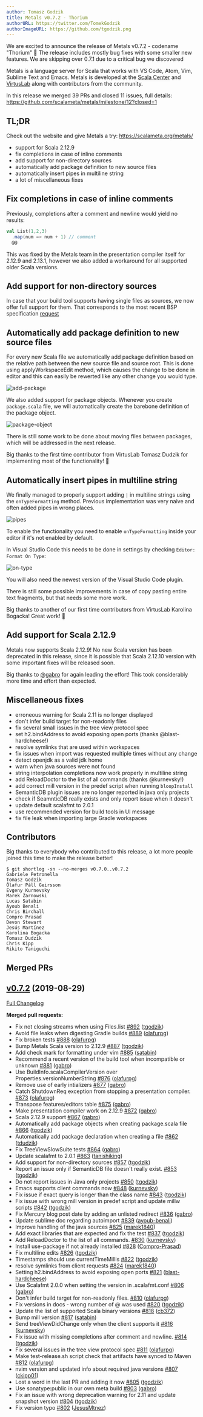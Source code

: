 ```yaml
---
author: Tomasz Godzik
title: Metals v0.7.2 - Thorium
authorURL: https://twitter.com/TomekGodzik
authorImageURL: https://github.com/tgodzik.png
---
```


We are excited to announce the release of Metals v0.7.2 - codename "Thorium" 🎉
The release includes mostly bug fixes with some smaller new features. We are
skipping over 0.7.1 due to a critical bug we discovered

Metals is a language server for Scala that works with VS Code, Atom, Vim,
Sublime Text and Emacs. Metals is developed at the
[Scala Center](https://scala.epfl.ch/) and [VirtusLab](https://virtuslab.com)
along with contributors from the community.

In this release we merged 39 PRs and closed 11 issues, full details:
https://github.com/scalameta/metals/milestone/12?closed=1

## TL;DR

Check out the website and give Metals a try: https://scalameta.org/metals/

- support for Scala 2.12.9
- fix completions in case of inline comments
- add support for non-directory sources
- automatically add package definition to new source files
- automatically insert pipes in multiline string
- a lot of miscellaneous fixes

## Fix completions in case of inline comments

Previously, completions after a comment and newline would yield no results:

```scala
val List(1,2,3)
  .map(num => num + 1) // comment
  @@
```

This was fixed by the Metals team in the presentation compiler itself for 2.12.9
and 2.13.1, however we also added a workaround for all supported older Scala
versions.

## Add support for non-directory sources

In case that your build tool supports having single files as sources, we now
offer full support for them. That corresponds to the most recent BSP
specification
[request](https://github.com/scalacenter/bsp/blob/master/docs/bsp.md#build-target-sources-request)

## Automatically add package definition to new source files

For every new Scala file we automatically add package definition based on the
relative path between the new source file and source root. This is done using
applyWorkspaceEdit method, which causes the change to be done in editor and this
can easily be rewerted like any other change you would type.

![add-package](https://i.imgur.com/6V9gHnM.gif)

We also added support for package objects. Whenever you create `package.scala`
file, we will automatically create the barebone definition of the package
object.

![package-object](https://i.imgur.com/CfF0cdE.gif)

There is still some work to be done about moving files between packages, which
will be addressed in the next release.

Big thanks to the first time contributor from VirtusLab Tomasz Dudzik for
implementing most of the functionality! 🎉

## Automatically insert pipes in multiline string

We finally managed to properly support adding `|` in multiline strings using the
`onTypeFormatting` method. Previous implementation was very naive and often
added pipes in wrong places.

![pipes](https://i.imgur.com/iXGYOf0.gif)

To enable the functionality you need to enable `onTypeFormatting` inside your
editor if it's not enabled by default.

In Visual Studio Code this needs to be done in settings by checking
`Editor: Format On Type`:

![on-type](https://i.imgur.com/4eVvSP5.gif)

You will also need the newest version of the Visual Studio Code plugin.

There is still some possible improvements in case of copy pasting entire text
fragments, but that needs some more work.

Big thanks to another of our first time contributors from VirtusLab Karolina
Bogacka! Great work! 🎉

## Add support for Scala 2.12.9

Metals now supports Scala 2.12.9! No new Scala version has been deprecated in
this release, since it is possible that Scala 2.12.10 version with some
important fixes will be released soon.

Big thanks to [@gabro](https://github.com/gabro) for again leading the effort!
This took considerably more time and effort than expected.

## Miscellaneous fixes

- erroneous warning for Scala 2.11 is no longer displayed
- don't infer build target for non-readonly files
- fix several small issues in the tree view protocol spec
- set h2.bindAddress to avoid exposing open ports (thanks @blast-hardcheese!)
- resolve symlinks that are used within workspaces
- fix issues when import was requested multiple times without any change
- detect openjdk as a valid jdk home
- warn when java sources were not found
- string interpolation completions now work properly in multiline string
- add ReloadDoctor to the list of all commands (thanks @kurnevsky!)
- add correct mill version in the predef script when running `bloopInstall`
- SemanticDB plugin issues are no longer reported in java only projects
- check if SeamnticDB really exists and only report issue when it doesn't
- update default scalafmt to 2.0.1
- use recommended version for build tools in UI message
- fix file leak when importing large Gradle workspaces

## Contributors

Big thanks to everybody who contributed to this release, a lot more people
joined this time to make the release better!

```
$ git shortlog -sn --no-merges v0.7.0..v0.7.2
Gabriele Petronella
Tomasz Godzik
Ólafur Páll Geirsson
Evgeny Kurnevsky
Marek Żarnowski
Lucas Satabin
Ayoub Benali
Chris Birchall
Compro Prasad
Devon Stewart
Jesús Martínez
Karolina Bogacka
Tomasz Dudzik
Chris Kipp
Rikito Taniguchi
```

## Merged PRs

## [v0.7.2](https://github.com/scalameta/metals/tree/v0.7.2) (2019-08-29)

[Full Changelog](https://github.com/scalameta/metals/compare/v0.7.0...v0.7.2)

**Merged pull requests:**

- Fix not closing streams when using Files.list
  [\#892](https://api.github.com/repos/scalameta/metals/pulls/892)
  ([tgodzik](https://github.com/tgodzik))
- Avoid file leaks when digesting Gradle builds
  [\#889](https://api.github.com/repos/scalameta/metals/pulls/889)
  ([olafurpg](https://github.com/olafurpg))
- Fix broken tests
  [\#888](https://api.github.com/repos/scalameta/metals/pulls/888)
  ([olafurpg](https://github.com/olafurpg))
- Bump Metals Scala version to 2.12.9
  [\#887](https://api.github.com/repos/scalameta/metals/pulls/887)
  ([tgodzik](https://github.com/tgodzik))
- Add check mark for formatting under vim
  [\#885](https://api.github.com/repos/scalameta/metals/pulls/885)
  ([satabin](https://github.com/satabin))
- Recommend a recent version of the build tool when incompatible or unknown
  [\#881](https://api.github.com/repos/scalameta/metals/pulls/881)
  ([gabro](https://github.com/gabro))
- Use BuildInfo.scalaCompilerVersion over Properties.versionNumberString
  [\#876](https://api.github.com/repos/scalameta/metals/pulls/876)
  ([olafurpg](https://github.com/olafurpg))
- Remove use of early intializers
  [\#877](https://api.github.com/repos/scalameta/metals/pulls/877)
  ([gabro](https://github.com/gabro))
- Catch ShutdownReq exception from stopping a presentation compiler.
  [\#873](https://api.github.com/repos/scalameta/metals/pulls/873)
  ([olafurpg](https://github.com/olafurpg))
- Transpose features/editors table
  [\#875](https://api.github.com/repos/scalameta/metals/pulls/875)
  ([gabro](https://github.com/gabro))
- Make presentation compiler work on 2.12.9
  [\#872](https://api.github.com/repos/scalameta/metals/pulls/872)
  ([gabro](https://github.com/gabro))
- Scala 2.12.9 support
  [\#867](https://api.github.com/repos/scalameta/metals/pulls/867)
  ([gabro](https://github.com/gabro))
- Automatically add package objects when creating package.scala file
  [\#866](https://api.github.com/repos/scalameta/metals/pulls/866)
  ([tgodzik](https://github.com/tgodzik))
- Automatically add package declaration when creating a file
  [\#862](https://api.github.com/repos/scalameta/metals/pulls/862)
  ([tdudzik](https://github.com/tdudzik))
- Fix TreeViewSlowSuite tests
  [\#864](https://api.github.com/repos/scalameta/metals/pulls/864)
  ([gabro](https://github.com/gabro))
- Update scalafmt to 2.0.1
  [\#863](https://api.github.com/repos/scalameta/metals/pulls/863)
  ([tanishiking](https://github.com/tanishiking))
- Add support for non-directory sources
  [\#857](https://api.github.com/repos/scalameta/metals/pulls/857)
  ([tgodzik](https://github.com/tgodzik))
- Report an issue only if SemanticDB file doesn't really exist.
  [\#853](https://api.github.com/repos/scalameta/metals/pulls/853)
  ([tgodzik](https://github.com/tgodzik))
- Do not report issues in Java only projects
  [\#850](https://api.github.com/repos/scalameta/metals/pulls/850)
  ([tgodzik](https://github.com/tgodzik))
- Emacs supports client commands now
  [\#848](https://api.github.com/repos/scalameta/metals/pulls/848)
  ([kurnevsky](https://github.com/kurnevsky))
- Fix issue if exact query is longer than the class name
  [\#843](https://api.github.com/repos/scalameta/metals/pulls/843)
  ([tgodzik](https://github.com/tgodzik))
- Fix issue with wrong mill version in predef script and update millw scripts
  [\#842](https://api.github.com/repos/scalameta/metals/pulls/842)
  ([tgodzik](https://github.com/tgodzik))
- Fix Mercury blog post date by adding an unlisted redirect
  [\#836](https://api.github.com/repos/scalameta/metals/pulls/836)
  ([gabro](https://github.com/gabro))
- Update sublime doc regarding autoimport
  [\#839](https://api.github.com/repos/scalameta/metals/pulls/839)
  ([ayoub-benali](https://github.com/ayoub-benali))
- Improve handling of the java sources
  [\#825](https://api.github.com/repos/scalameta/metals/pulls/825)
  ([marek1840](https://github.com/marek1840))
- Add exact libraries that are expected and fix the test
  [\#837](https://api.github.com/repos/scalameta/metals/pulls/837)
  ([tgodzik](https://github.com/tgodzik))
- Add ReloadDoctor to the list of all commands.
  [\#830](https://api.github.com/repos/scalameta/metals/pulls/830)
  ([kurnevsky](https://github.com/kurnevsky))
- Install use-package if not already installed
  [\#828](https://api.github.com/repos/scalameta/metals/pulls/828)
  ([Compro-Prasad](https://github.com/Compro-Prasad))
- Fix multiline edits
  [\#826](https://api.github.com/repos/scalameta/metals/pulls/826)
  ([tgodzik](https://github.com/tgodzik))
- Timestamps should use currentTimeMillis
  [\#822](https://api.github.com/repos/scalameta/metals/pulls/822)
  ([tgodzik](https://github.com/tgodzik))
- resolve symlinks from client requests
  [\#824](https://api.github.com/repos/scalameta/metals/pulls/824)
  ([marek1840](https://github.com/marek1840))
- Setting h2.bindAddress to avoid exposing open ports
  [\#821](https://api.github.com/repos/scalameta/metals/pulls/821)
  ([blast-hardcheese](https://github.com/blast-hardcheese))
- Use Scalafmt 2.0.0 when setting the version in .scalafmt.conf
  [\#806](https://api.github.com/repos/scalameta/metals/pulls/806)
  ([gabro](https://github.com/gabro))
- Don't infer build target for non-readonly files.
  [\#810](https://api.github.com/repos/scalameta/metals/pulls/810)
  ([olafurpg](https://github.com/olafurpg))
- Fix versions in docs - wrong number of @ was used
  [\#820](https://api.github.com/repos/scalameta/metals/pulls/820)
  ([tgodzik](https://github.com/tgodzik))
- Update the list of supported Scala binary versions
  [\#818](https://api.github.com/repos/scalameta/metals/pulls/818)
  ([cb372](https://github.com/cb372))
- Bump mill version
  [\#817](https://api.github.com/repos/scalameta/metals/pulls/817)
  ([satabin](https://github.com/satabin))
- Send treeViewDidChange only when the client supports it
  [\#816](https://api.github.com/repos/scalameta/metals/pulls/816)
  ([kurnevsky](https://github.com/kurnevsky))
- Fix issue with missing completions after comment and newline.
  [\#814](https://api.github.com/repos/scalameta/metals/pulls/814)
  ([tgodzik](https://github.com/tgodzik))
- Fix several issues in the tree view protocol spec
  [\#811](https://api.github.com/repos/scalameta/metals/pulls/811)
  ([olafurpg](https://github.com/olafurpg))
- Make test-release.sh script check that artifacts have synced to Maven
  [\#812](https://api.github.com/repos/scalameta/metals/pulls/812)
  ([olafurpg](https://github.com/olafurpg))
- nvim version and updated info about required java versions
  [\#807](https://api.github.com/repos/scalameta/metals/pulls/807)
  ([ckipp01](https://github.com/ckipp01))
- Lost a word in the last PR and adding it now
  [\#805](https://api.github.com/repos/scalameta/metals/pulls/805)
  ([tgodzik](https://github.com/tgodzik))
- Use sonatype:public in our own meta build
  [\#803](https://api.github.com/repos/scalameta/metals/pulls/803)
  ([gabro](https://github.com/gabro))
- Fix an issue with wrong deprecation warning for 2.11 and update snapshot
  version [\#804](https://api.github.com/repos/scalameta/metals/pulls/804)
  ([tgodzik](https://github.com/tgodzik))
- Fix version typo
  [\#802](https://api.github.com/repos/scalameta/metals/pulls/802)
  ([JesusMtnez](https://github.com/JesusMtnez))

